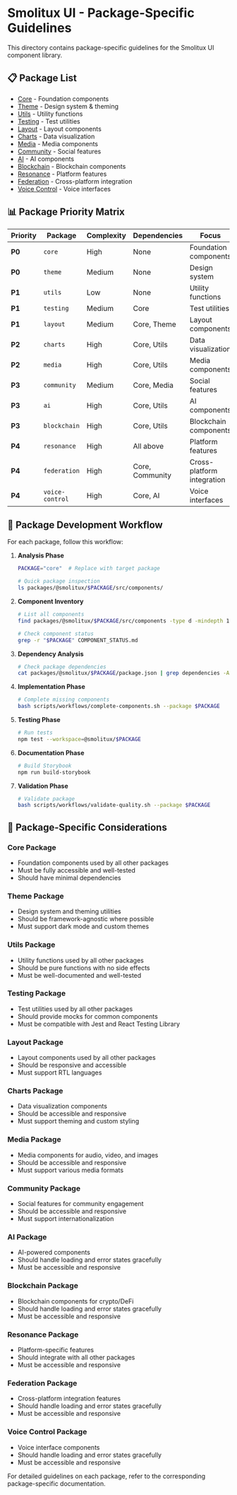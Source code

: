# Smolitux UI - Package-Specific Guidelines

This directory contains package-specific guidelines for the Smolitux UI component library.

## 📋 Package List

- [Core](./core.md) - Foundation components
- [Theme](./theme.md) - Design system & theming
- [Utils](./utils.md) - Utility functions
- [Testing](./testing.md) - Test utilities
- [Layout](./layout.md) - Layout components
- [Charts](./charts.md) - Data visualization
- [Media](./media.md) - Media components
- [Community](./community.md) - Social features
- [AI](./ai.md) - AI components
- [Blockchain](./blockchain.md) - Blockchain components
- [Resonance](./resonance.md) - Platform features
- [Federation](./federation.md) - Cross-platform integration
- [Voice Control](./voice-control.md) - Voice interfaces

## 📊 Package Priority Matrix

| Priority | Package | Complexity | Dependencies | Focus |
|----------|---------|------------|--------------|-------|
| **P0** | `core` | High | None | Foundation components |
| **P0** | `theme` | Medium | None | Design system |
| **P1** | `utils` | Low | None | Utility functions |
| **P1** | `testing` | Medium | Core | Test utilities |
| **P1** | `layout` | Medium | Core, Theme | Layout components |
| **P2** | `charts` | High | Core, Utils | Data visualization |
| **P2** | `media` | High | Core, Utils | Media components |
| **P3** | `community` | Medium | Core, Media | Social features |
| **P3** | `ai` | High | Core, Utils | AI components |
| **P3** | `blockchain` | High | Core, Utils | Blockchain components |
| **P4** | `resonance` | High | All above | Platform features |
| **P4** | `federation` | High | Core, Community | Cross-platform integration |
| **P4** | `voice-control` | High | Core, AI | Voice interfaces |

## 🔧 Package Development Workflow

For each package, follow this workflow:

1. **Analysis Phase**
   ```bash
   PACKAGE="core"  # Replace with target package

   # Quick package inspection
   ls packages/@smolitux/$PACKAGE/src/components/
   ```

2. **Component Inventory**
   ```bash
   # List all components
   find packages/@smolitux/$PACKAGE/src/components -type d -mindepth 1 -maxdepth 1

   # Check component status
   grep -r "$PACKAGE" COMPONENT_STATUS.md
   ```

3. **Dependency Analysis**
   ```bash
   # Check package dependencies
   cat packages/@smolitux/$PACKAGE/package.json | grep dependencies -A 10
   ```

4. **Implementation Phase**
   ```bash
   # Complete missing components
   bash scripts/workflows/complete-components.sh --package $PACKAGE
   ```

5. **Testing Phase**
   ```bash
   # Run tests
   npm test --workspace=@smolitux/$PACKAGE
   ```

6. **Documentation Phase**
   ```bash
   # Build Storybook
   npm run build-storybook
   ```

7. **Validation Phase**
   ```bash
   # Validate package
   bash scripts/workflows/validate-quality.sh --package $PACKAGE
   ```

## 🚨 Package-Specific Considerations

### Core Package
- Foundation components used by all other packages
- Must be fully accessible and well-tested
- Should have minimal dependencies

### Theme Package
- Design system and theming utilities
- Should be framework-agnostic where possible
- Must support dark mode and custom themes

### Utils Package
- Utility functions used by all other packages
- Should be pure functions with no side effects
- Must be well-documented and well-tested

### Testing Package
- Test utilities used by all other packages
- Should provide mocks for common components
- Must be compatible with Jest and React Testing Library

### Layout Package
- Layout components used by all other packages
- Should be responsive and accessible
- Must support RTL languages

### Charts Package
- Data visualization components
- Should be accessible and responsive
- Must support theming and custom styling

### Media Package
- Media components for audio, video, and images
- Should be accessible and responsive
- Must support various media formats

### Community Package
- Social features for community engagement
- Should be accessible and responsive
- Must support internationalization

### AI Package
- AI-powered components
- Should handle loading and error states gracefully
- Must be accessible and responsive

### Blockchain Package
- Blockchain components for crypto/DeFi
- Should handle loading and error states gracefully
- Must be accessible and responsive

### Resonance Package
- Platform-specific features
- Should integrate with all other packages
- Must be accessible and responsive

### Federation Package
- Cross-platform integration features
- Should handle loading and error states gracefully
- Must be accessible and responsive

### Voice Control Package
- Voice interface components
- Should handle loading and error states gracefully
- Must be accessible and responsive

For detailed guidelines on each package, refer to the corresponding package-specific documentation.